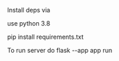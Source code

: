 Install deps via

use python 3.8

pip install requirements.txt

To run server do
flask --app app run

